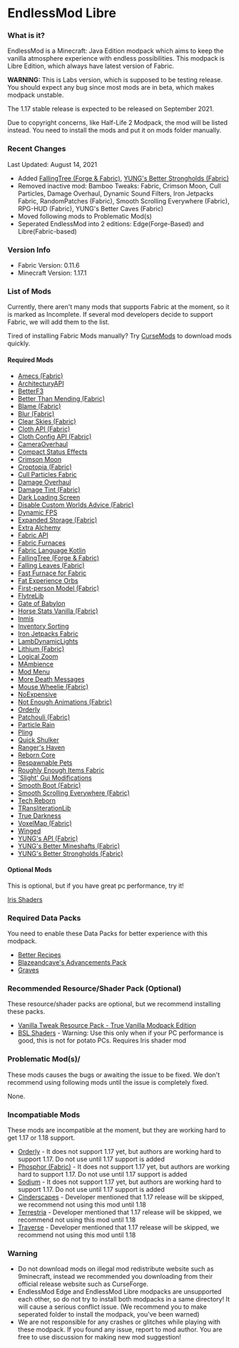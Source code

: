 # EndlessMod Libre #
### What is it? ###
EndlessMod is a Minecraft: Java Edition modpack which aims to keep the vanilla atmosphere experience with endless possibilities.
This modpack is Libre Edition, which always have latest version of Fabric.

**WARNING:** This is Labs version, which is supposed to be testing release. You should expect any bug since most mods are in beta, which makes modpack unstable.

The 1.17 stable release is expected to be released on September 2021.

Due to copyright concerns, like Half-Life 2 Modpack, the mod will be listed instead. You need to install the mods and put it on mods folder manually.

### Recent Changes ###
Last Updated: August 14, 2021
* Added [FallingTree (Forge & Fabric)](https://www.curseforge.com/minecraft/mc-mods/falling-tree), [YUNG's Better Strongholds (Fabric)](https://www.curseforge.com/minecraft/mc-mods/yungs-better-strongholds-fabric)
* Removed inactive mod: Bamboo Tweaks: Fabric, Crimson Moon, Cull Particles, Damage Overhaul, Dynamic Sound Filters, Iron Jetpacks Fabric, RandomPatches (Fabric), Smooth Scrolling Everywhere (Fabric), RPG-HUD (Fabric), YUNG's Better Caves (Fabric)
* Moved following mods to Problematic Mod(s)
* Seperated EndlessMod into 2 editions: Edge(Forge-Based) and Libre(Fabric-based)

### Version Info ###
- Fabric Version: 0.11.6
- Minecraft Version: 1.17.1

### List of Mods ###
Currently, there aren't many mods that supports Fabric at the moment, so it is marked as Incomplete. If several mod developers decide to support Fabric, we will add them to the list.

Tired of installing Fabric Mods manually? Try [CurseMods](https://www.curseforge.com/minecraft/mc-mods/cursemods) to download mods quickly.

#### Required Mods ####
* [Amecs (Fabric)](https://www.curseforge.com/minecraft/mc-mods/amecs)
* [ArchitecturyAPI](https://www.curseforge.com/minecraft/mc-mods/architectury-fabric)
* [BetterF3](https://www.curseforge.com/minecraft/mc-mods/betterf3)
* [Better Than Mending (Fabric)](https://www.curseforge.com/minecraft/mc-mods/better-than-mending)
* [Blame (Fabric)](https://www.curseforge.com/minecraft/mc-mods/blame-fabric)
* [Blur (Fabric)](https://www.curseforge.com/minecraft/mc-mods/blur-fabric)
* [Clear Skies (Fabric)](https://www.curseforge.com/minecraft/mc-mods/clear-skies)
* [Cloth API (Fabric)](https://www.curseforge.com/minecraft/mc-mods/cloth-api)
* [Cloth Config API (Fabric)](https://www.curseforge.com/minecraft/mc-mods/cloth-config)
* [CameraOverhaul](https://www.curseforge.com/minecraft/mc-mods/cameraoverhaul)
* [Compact Status Effects](https://www.curseforge.com/minecraft/mc-mods/compact-status-effects)
* [Crimson Moon](https://www.curseforge.com/minecraft/mc-mods/crimson-moon)
* [Croptopia (Fabric)](https://www.curseforge.com/minecraft/mc-mods/croptopia-fabric)
* [Cull Particles Fabric](https://www.curseforge.com/minecraft/mc-mods/cull-particles-fabric)
* [Damage Overhaul](https://www.curseforge.com/minecraft/mc-mods/damage-overhaul)
* [Damage Tint (Fabric)](https://www.curseforge.com/minecraft/mc-mods/damage-tint)
* [Dark Loading Screen](https://www.curseforge.com/minecraft/mc-mods/dark-loading-screen)
* [Disable Custom Worlds Advice (Fabric)](https://www.curseforge.com/minecraft/mc-mods/fabric-disable-custom-worlds-advice)
* [Dynamic FPS](https://www.curseforge.com/minecraft/mc-mods/dynamic-fps)
* [Expanded Storage (Fabric)](https://www.curseforge.com/minecraft/mc-mods/expanded-storage-fabric)
* [Extra Alchemy](https://www.curseforge.com/minecraft/mc-mods/extra-alchemy)
* [Fabric API](https://www.curseforge.com/minecraft/mc-mods/fabric-api)
* [Fabric Furnaces](https://www.curseforge.com/minecraft/mc-mods/fabric-furnaces)
* [Fabric Language Kotlin](https://www.curseforge.com/minecraft/mc-mods/fabric-language-kotlin)
* [FallingTree (Forge & Fabric)](https://www.curseforge.com/minecraft/mc-mods/falling-tree)
* [Falling Leaves (Fabric)](https://www.curseforge.com/minecraft/mc-mods/falling-leaves-fabric)
* [Fast Furnace for Fabric](https://www.curseforge.com/minecraft/mc-mods/fast-furnace-for-fabric)
* [Fat Experience Orbs](https://www.curseforge.com/minecraft/mc-mods/fat-experience-orbs)
* [First-person Model (Fabric)](https://www.curseforge.com/minecraft/mc-mods/first-person-model)
* [FlytreLib](https://www.curseforge.com/minecraft/mc-mods/flytrelib)
* [Gate of Babylon](https://www.curseforge.com/minecraft/mc-mods/gate-of-babylon)
* [Horse Stats Vanilla (Fabric)](https://www.curseforge.com/minecraft/mc-mods/horsestatsvanilla)
* [Inmis](https://www.curseforge.com/minecraft/mc-mods/inmis)
* [Inventory Sorting](https://www.curseforge.com/minecraft/mc-mods/inventory-sorting)
* [Iron Jetpacks Fabric](https://www.curseforge.com/minecraft/mc-mods/iron-jetpacks-fabric)
* [LambDynamicLights](https://www.curseforge.com/minecraft/mc-mods/lambdynamiclights)
* [Lithium (Fabric)](https://www.curseforge.com/minecraft/mc-mods/lithium)
* [Logical Zoom](https://www.curseforge.com/minecraft/mc-mods/logical-zoom)
* [MAmbience](https://www.curseforge.com/minecraft/mc-mods/mambience)
* [Mod Menu](https://www.curseforge.com/minecraft/mc-mods/modmenu)
* [More Death Messages](https://www.curseforge.com/minecraft/mc-mods/more-death-messages)
* [Mouse Wheelie (Fabric)](https://www.curseforge.com/minecraft/mc-mods/mouse-wheelie)
* [NoExpensive](https://www.curseforge.com/minecraft/mc-mods/noexpensive)
* [Not Enough Animations (Fabric)](https://www.curseforge.com/minecraft/mc-mods/not-enough-animations)
* [Orderly](https://www.curseforge.com/minecraft/mc-mods/orderly)
* [Patchouli (Fabric)](https://www.curseforge.com/minecraft/mc-mods/patchouli-fabric)
* [Particle Rain](https://www.curseforge.com/minecraft/mc-mods/particle-rain)
* [Pling](https://www.curseforge.com/minecraft/mc-mods/pling)
* [Quick Shulker](https://www.curseforge.com/minecraft/mc-mods/quick-shulker)
* [Ranger's Haven](https://www.curseforge.com/minecraft/mc-mods/rangers-haven)
* [Reborn Core](https://www.curseforge.com/minecraft/mc-mods/reborncore)
* [Respawnable Pets](https://www.curseforge.com/minecraft/mc-mods/respawnable-pets)
* [Roughly Enough Items Fabric](https://www.curseforge.com/minecraft/mc-mods/roughly-enough-items)
* ['Slight' Gui Modifications](https://www.curseforge.com/minecraft/mc-mods/slight-gui-modifications)
* [Smooth Boot (Fabric)](https://www.curseforge.com/minecraft/mc-mods/smooth-boot)
* [Smooth Scrolling Everywhere (Fabric)](https://www.curseforge.com/minecraft/mc-mods/smooth-scrolling-everywhere-fabric)
* [Tech Reborn](https://www.curseforge.com/minecraft/mc-mods/techreborn)
* [TRansliterationLib](https://www.curseforge.com/minecraft/mc-mods/transliterationlib)
* [True Darkness](https://www.curseforge.com/minecraft/mc-mods/true-darkness)
* [VoxelMap (Fabric)](https://www.curseforge.com/minecraft/mc-mods/voxelmap)
* [Winged](https://www.curseforge.com/minecraft/mc-mods/winged)
* [YUNG's API (Fabric)](https://www.curseforge.com/minecraft/mc-mods/yungs-api-fabric)
* [YUNG's Better Mineshafts (Fabric)](https://www.curseforge.com/minecraft/mc-mods/yungs-better-mineshafts-fabric)
* [YUNG's Better Strongholds (Fabric)](https://www.curseforge.com/minecraft/mc-mods/yungs-better-strongholds-fabric)

#### Optional Mods ####
This is optional, but if you have great pc performance, try it!

[Iris Shaders](https://irisshaders.net/)

### Required Data Packs ###
You need to enable these Data Packs for better experience with this modpack.

* [Better Recipes](https://www.planetminecraft.com/data-pack/better-recipes-5100229/)
* [Blazeandcave's Advancements Pack](https://www.planetminecraft.com/data-pack/blazeandcave-s-advancements-pack-1-12/)
* [Graves](https://vanillatweaks.net/share#0cGCMO)

### Recommended Resource/Shader Pack (Optional) ###
These resource/shader packs are optional, but we recommend installing these packs.
* [Vanilla Tweak Resource Pack - True Vanilla Modpack Edition](https://vanillatweaks.net/share#KF7QsK)
* [BSL Shaders](http://bitslablab.com/bslshaders/) - Warning: Use this only when if your PC performance is good, this is not for potato PCs. Requires Iris shader mod

### Problematic Mod(s)/ ###
These mods causes the bugs or awaiting the issue to be fixed. We don't recommend using following mods until the issue is completely fixed.

None.

### Incompatiable Mods ###
These mods are incompatible at the moment, but they are working hard to get 1.17 or 1.18 support.

* [Orderly](https://www.curseforge.com/minecraft/mc-mods/orderly) - It does not support 1.17 yet, but authors are working hard to support 1.17. Do not use until 1.17 support is added
* [Phosphor (Fabric)](https://www.curseforge.com/minecraft/mc-mods/phosphor) - It does not support 1.17 yet, but authors are working hard to support 1.17. Do not use until 1.17 support is added
* [Sodium](https://www.curseforge.com/minecraft/mc-mods/sodium) - It does not support 1.17 yet, but authors are working hard to support 1.17. Do not use until 1.17 support is added
* [Cinderscapes](https://www.curseforge.com/minecraft/mc-mods/cinderscapes) - Developer mentioned that 1.17 release will be skipped, we recommend not using this mod until 1.18
* [Terrestria](https://www.curseforge.com/minecraft/mc-mods/terrestria) - Developer mentioned that 1.17 release will be skipped, we recommend not using this mod until 1.18
* [Traverse](https://www.curseforge.com/minecraft/mc-mods/traverse) - Developer mentioned that 1.17 release will be skipped, we recommend not using this mod until 1.18


### Warning ###
- Do not download mods on illegal mod redistribute website such as 9minecraft, instead we recommended you downloading from their official release website such as CurseForge.
- EndlessMod Edge and EndlessMod Libre modpacks are unsupported each other, so do not try to install both modpacks in a same directory! It will cause a serious conflict issue. (We recommend you to make seperated folder to install the modpack, you've been warned)
- We are not responsible for any crashes or glitches while playing with these modpack. If you found any issue, report to mod author. You are free to use discussion for making new mod suggestion!

